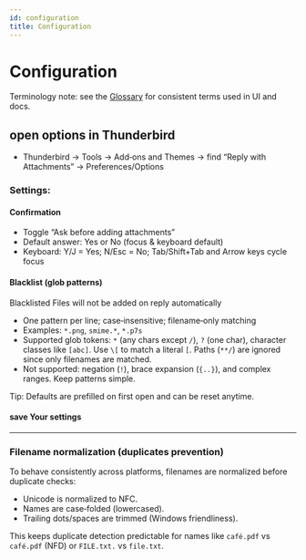 ```yaml
---
id: configuration
title: Configuration
---
```


# Configuration

Terminology note: see the [Glossary](glossary) for consistent terms used in UI and docs.

## open options in Thunderbird
- Thunderbird → Tools → Add‑ons and Themes → find “Reply with Attachments” → Preferences/Options

### Settings:

#### Confirmation
  - Toggle “Ask before adding attachments”
  - Default answer: Yes or No (focus & keyboard default)
  - Keyboard: Y/J = Yes; N/Esc = No; Tab/Shift+Tab and Arrow keys cycle focus

#### Blacklist (glob patterns)
  Blacklisted Files will not be added on reply automatically
  - One pattern per line; case‑insensitive; filename‑only matching
  - Examples: `*.png`, `smime.*`, `*.p7s`
  - Supported glob tokens: `*` (any chars except `/`), `?` (one char), character classes like `[abc]`. Use `\[` to match a literal `[`. Paths (`**/`) are ignored since only filenames are matched.
  - Not supported: negation (`!`), brace expansion (`{..}`), and complex ranges. Keep patterns simple.

Tip: Defaults are prefilled on first open and can be reset anytime.

#### save Your settings

---

### Filename normalization (duplicates prevention)

To behave consistently across platforms, filenames are normalized before duplicate checks:
- Unicode is normalized to NFC.
- Names are case‑folded (lowercased).
- Trailing dots/spaces are trimmed (Windows friendliness).

This keeps duplicate detection predictable for names like `café.pdf` vs `café.pdf` (NFD) or `FILE.txt.` vs `file.txt`.
